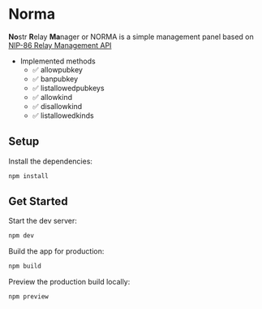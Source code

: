 # Norma

**No**str **R**elay **Ma**nager or NORMA is a simple management panel based on [NIP-86 Relay Management API](https://nips.nostr.com/86)

- Implemented methods
  - ✅ allowpubkey
  - ✅ banpubkey
  - ✅ listallowedpubkeys
  - ✅ allowkind
  - ✅ disallowkind
  - ✅ listallowedkinds

## Setup

Install the dependencies:

```bash
npm install
```

## Get Started

Start the dev server:

```bash
npm dev
```

Build the app for production:

```bash
npm build
```

Preview the production build locally:

```bash
npm preview
```
